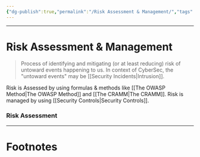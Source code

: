 ```yaml
---
{"dg-publish":true,"permalink":"/Risk Assessment & Management/","tags":["Academics"]}
---
```



---
# Risk Assessment & Management
> Process of identifying and mitigating (or at least reducing) risk of untoward events happening to us. In context of CyberSec, the "untoward events" may be [[Security Incidents\|Intrusion]].

Risk is Assessed by using formulas & methods like [[The OWASP Method\|The OWASP Method]] and [[The CRAMM\|The CRAMM]].
Risk is managed by using [[Security Controls\|Security Controls]].

### Risk Assessment


---
# Footnotes